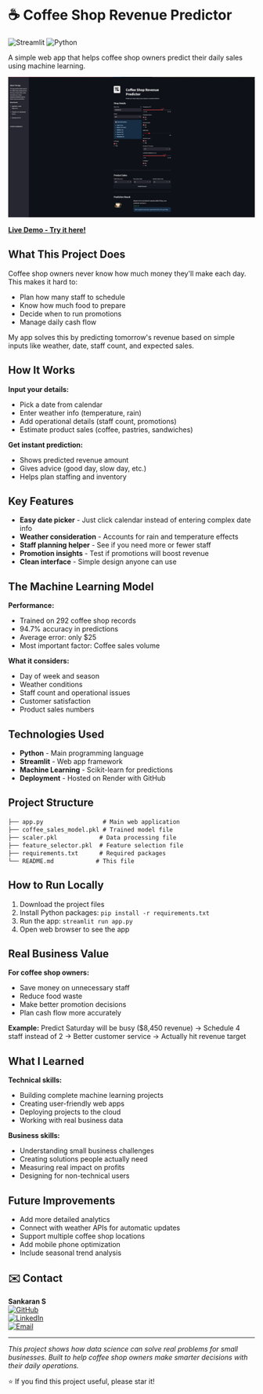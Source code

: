 # ☕ Coffee Shop Revenue Predictor

![Streamlit](https://img.shields.io/badge/Streamlit-FF4B4B?style=for-the-badge&logo=Streamlit&logoColor=white)
![Python](https://img.shields.io/badge/Python-3776AB?style=for-the-badge&logo=python&logoColor=white)

A simple web app that helps coffee shop owners predict their daily sales using machine learning.

![App Screenshot](app_screenshot.jpg)

**[Live Demo - Try it here!](https://coffee-shop-revenue-predictor.onrender.com)**

## What This Project Does

Coffee shop owners never know how much money they'll make each day. This makes it hard to:

- Plan how many staff to schedule
- Know how much food to prepare
- Decide when to run promotions
- Manage daily cash flow

My app solves this by predicting tomorrow's revenue based on simple inputs like weather, date, staff count, and expected sales.

## How It Works

**Input your details:**

- Pick a date from calendar
- Enter weather info (temperature, rain)
- Add operational details (staff count, promotions)
- Estimate product sales (coffee, pastries, sandwiches)

**Get instant prediction:**

- Shows predicted revenue amount
- Gives advice (good day, slow day, etc.)
- Helps plan staffing and inventory


## Key Features

- **Easy date picker** - Just click calendar instead of entering complex date info
- **Weather consideration** - Accounts for rain and temperature effects
- **Staff planning helper** - See if you need more or fewer staff
- **Promotion insights** - Test if promotions will boost revenue
- **Clean interface** - Simple design anyone can use


## The Machine Learning Model

**Performance:**

- Trained on 292 coffee shop records
- 94.7% accuracy in predictions
- Average error: only \$25
- Most important factor: Coffee sales volume

**What it considers:**

- Day of week and season
- Weather conditions
- Staff count and operational issues
- Customer satisfaction
- Product sales numbers


## Technologies Used

- **Python** - Main programming language
- **Streamlit** - Web app framework
- **Machine Learning** - Scikit-learn for predictions
- **Deployment** - Hosted on Render with GitHub


## Project Structure

```
├── app.py                 # Main web application
├── coffee_sales_model.pkl # Trained model file
├── scaler.pkl            # Data processing file
├── feature_selector.pkl  # Feature selection file
├── requirements.txt      # Required packages
└── README.md            # This file
```


## How to Run Locally

1. Download the project files
2. Install Python packages: `pip install -r requirements.txt`
3. Run the app: `streamlit run app.py`
4. Open web browser to see the app

## Real Business Value

**For coffee shop owners:**

- Save money on unnecessary staff
- Reduce food waste
- Make better promotion decisions
- Plan cash flow more accurately

**Example:**
Predict Saturday will be busy (\$8,450 revenue) → Schedule 4 staff instead of 2 → Better customer service → Actually hit revenue target

## What I Learned

**Technical skills:**

- Building complete machine learning projects
- Creating user-friendly web apps
- Deploying projects to the cloud
- Working with real business data

**Business skills:**

- Understanding small business challenges
- Creating solutions people actually need
- Measuring real impact on profits
- Designing for non-technical users


## Future Improvements

- Add more detailed analytics
- Connect with weather APIs for automatic updates
- Support multiple coffee shop locations
- Add mobile phone optimization
- Include seasonal trend analysis


## ✉️ Contact

**Sankaran S**  
[![GitHub](https://img.shields.io/badge/GitHub-181717?style=for-the-badge&logo=github&logoColor=white)](https://github.com/sankaran-s2001)  
[![LinkedIn](https://img.shields.io/badge/LinkedIn-0077B5?style=for-the-badge&logo=linkedin&logoColor=white)](https://www.linkedin.com/in/sankaran-s21/)  
[![Email](https://img.shields.io/badge/Email-D14836?style=for-the-badge&logo=gmail&logoColor=white)](mailto:sankaran121101@gmail.com)

---

*This project shows how data science can solve real problems for small businesses. Built to help coffee shop owners make smarter decisions with their daily operations.*

⭐ If you find this project useful, please star it!

